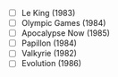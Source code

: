 - [ ] Le King (1983)
- [ ] Olympic Games (1984)
- [ ] Apocalypse Now (1985)
- [ ] Papillon (1984)
- [ ] Valkyrie (1982)
- [ ] Evolution (1986)
